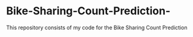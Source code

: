# Bike-Sharing-Count-Prediction-
This repository consists of my code for the Bike Sharing Count Prediction
